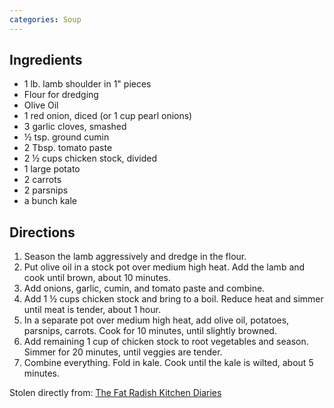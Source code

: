 ```yaml
---
categories: Soup
---
```


## Ingredients

- 1 lb. lamb shoulder in 1" pieces
- Flour for dredging
- Olive Oil
- 1 red onion, diced (or 1 cup pearl onions)
- 3 garlic cloves, smashed
- &frac12; tsp. ground cumin
- 2 Tbsp. tomato paste
- 2 &frac12; cups chicken stock, divided
- 1 large potato
- 2 carrots
- 2 parsnips
- a bunch kale

## Directions

1. Season the lamb aggressively and dredge in the flour.
2. Put olive oil in a stock pot over medium high heat. Add the lamb and cook until brown, about 10 minutes.
3. Add onions, garlic, cumin, and tomato paste and combine.
4. Add 1 &frac12; cups chicken stock and bring to a boil. Reduce heat and simmer until meat is tender, about 1 hour.
5. In a separate pot over medium high heat, add olive oil, potatoes, parsnips, carrots. Cook for 10 minutes, until slightly browned.
6. Add remaining 1 cup of chicken stock to root vegetables and season. Simmer for 20 minutes, until veggies are tender.
7. Combine everything. Fold in kale. Cook until the kale is wilted, about 5 minutes.

Stolen directly from: [The Fat Radish Kitchen Diaries](http://www.amazon.com/The-Fat-Radish-Kitchen-Diaries/dp/0847843343?tag=food52-20)

